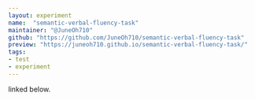 ```yaml
---
layout: experiment
name:  "semantic-verbal-fluency-task"
maintainer: "@JuneOh710"
github: "https://github.com/JuneOh710/semantic-verbal-fluency-task"
preview: "https://juneoh710.github.io/semantic-verbal-fluency-task/"
tags:
- test
- experiment
---
```


linked below.